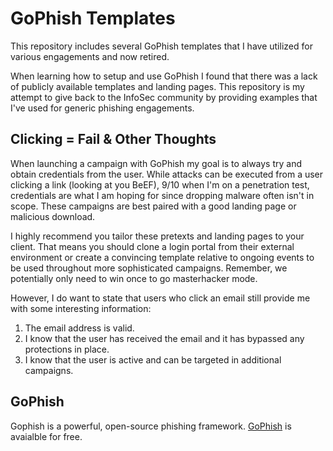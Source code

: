 # GoPhish Templates

This repository includes several GoPhish templates that I have utilized for various engagements and now retired.

When learning how to setup and use GoPhish I found that there was a lack of publicly available templates and landing pages. This repository is my attempt to give back to the InfoSec community by providing examples that I've used for generic phishing engagements. 

## Clicking = Fail & Other Thoughts
When launching a campaign with GoPhish my goal is to always try and obtain credentials from the user. While attacks can be executed from a user clicking a link (looking at you BeEF), 9/10 when I'm on a penetration test, credentials are what I am hoping for since dropping malware often isn't in scope. These campaigns are best paired with a good landing page or malicious download. 

I highly recommend you tailor these pretexts and landing pages to your client. That means you should clone a login portal from their external environment or create a convincing template relative to ongoing events to be used throughout more sophisticated campaigns. Remember, we potentially only need to win once to go masterhacker mode.

However, I do want to state that users who click an email still provide me with some interesting information:
1. The email address is valid.
2. I know that the user has received the email and it has bypassed any protections in place.
2. I know that the user is active and can be targeted in additional campaigns. 

## GoPhish 
Gophish is a powerful, open-source phishing framework. [GoPhish](https://getgophish.com) is avaialble for free.
